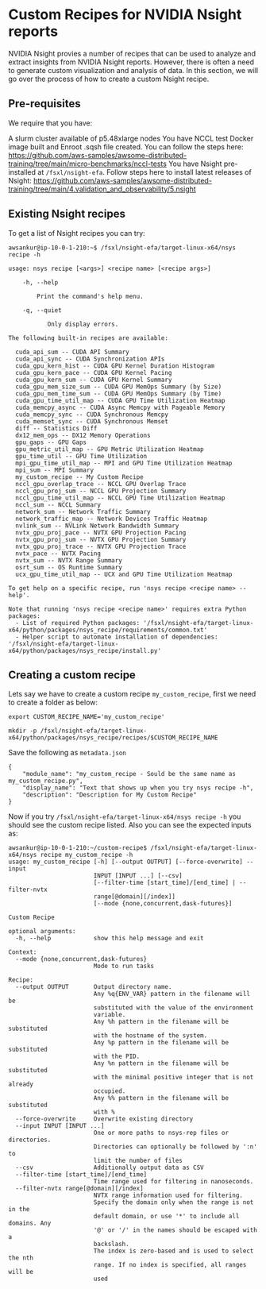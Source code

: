 # Custom Recipes for NVIDIA Nsight reports

NVIDIA Nsight provies a number of recipes that can be used to analyze and extract insights from NVIDIA Nsight reports. However, there is often a need to generate custom visualization and analysis of data. In this section, we will go over the process of how to create a custom Nsight recipe.

## Pre-requisites

We require that you have:

A slurm cluster available of p5.48xlarge nodes
You have NCCL test Docker image built and Enroot .sqsh file created. You can follow the steps here: https://github.com/aws-samples/awsome-distributed-training/tree/main/micro-benchmarks/nccl-tests
You have Nsight pre-installed at `/fsxl/nsight-efa`. Follow steps here to install latest releases of Nsight: https://github.com/aws-samples/awsome-distributed-training/tree/main/4.validation_and_observability/5.nsight

## Existing Nsight recipes

To get a list of Nsight recipes you can try:

```
awsankur@ip-10-0-1-210:~$ /fsxl/nsight-efa/target-linux-x64/nsys recipe -h

usage: nsys recipe [<args>] <recipe name> [<recipe args>]

	-h, --help

	    Print the command's help menu.

	-q, --quiet

           Only display errors.

The following built-in recipes are available:

  cuda_api_sum -- CUDA API Summary
  cuda_api_sync -- CUDA Synchronization APIs
  cuda_gpu_kern_hist -- CUDA GPU Kernel Duration Histogram
  cuda_gpu_kern_pace -- CUDA GPU Kernel Pacing
  cuda_gpu_kern_sum -- CUDA GPU Kernel Summary
  cuda_gpu_mem_size_sum -- CUDA GPU MemOps Summary (by Size)
  cuda_gpu_mem_time_sum -- CUDA GPU MemOps Summary (by Time)
  cuda_gpu_time_util_map -- CUDA GPU Time Utilization Heatmap
  cuda_memcpy_async -- CUDA Async Memcpy with Pageable Memory
  cuda_memcpy_sync -- CUDA Synchronous Memcpy
  cuda_memset_sync -- CUDA Synchronous Memset
  diff -- Statistics Diff
  dx12_mem_ops -- DX12 Memory Operations
  gpu_gaps -- GPU Gaps
  gpu_metric_util_map -- GPU Metric Utilization Heatmap
  gpu_time_util -- GPU Time Utilization
  mpi_gpu_time_util_map -- MPI and GPU Time Utilization Heatmap
  mpi_sum -- MPI Summary
  my_custom_recipe -- My Custom Recipe
  nccl_gpu_overlap_trace -- NCCL GPU Overlap Trace
  nccl_gpu_proj_sum -- NCCL GPU Projection Summary
  nccl_gpu_time_util_map -- NCCL GPU Time Utilization Heatmap
  nccl_sum -- NCCL Summary
  network_sum -- Network Traffic Summary
  network_traffic_map -- Network Devices Traffic Heatmap
  nvlink_sum -- NVLink Network Bandwidth Summary
  nvtx_gpu_proj_pace -- NVTX GPU Projection Pacing
  nvtx_gpu_proj_sum -- NVTX GPU Projection Summary
  nvtx_gpu_proj_trace -- NVTX GPU Projection Trace
  nvtx_pace -- NVTX Pacing
  nvtx_sum -- NVTX Range Summary
  osrt_sum -- OS Runtime Summary
  ucx_gpu_time_util_map -- UCX and GPU Time Utilization Heatmap

To get help on a specific recipe, run 'nsys recipe <recipe name> --help'.

Note that running 'nsys recipe <recipe name>' requires extra Python packages:
  - List of required Python packages: '/fsxl/nsight-efa/target-linux-x64/python/packages/nsys_recipe/requirements/common.txt'
  - Helper script to automate installation of dependencies: '/fsxl/nsight-efa/target-linux-x64/python/packages/nsys_recipe/install.py'

```

## Creating a custom recipe

Lets say we have to create a custom recipe `my_custom_recipe`, first we need to create a folder as below:

```
export CUSTOM_RECIPE_NAME='my_custom_recipe'

mkdir -p /fsxl/nsight-efa/target-linux-x64/python/packages/nsys_recipe/recipes/$CUSTOM_RECIPE_NAME
```

Save the following as `metadata.json`

```
{
    "module_name": "my_custom_recipe - Sould be the same name as my_custom_recipe.py",
    "display_name": "Text that shows up when you try nsys recipe -h",
    "description": "Description for My Custom Recipe"
}
```
Now if you try `/fsxl/nsight-efa/target-linux-x64/nsys recipe -h` you should see the custom recipe listed. Also you can see the expected inputs as:

```
awsankur@ip-10-0-1-210:~/custom-recipe$ /fsxl/nsight-efa/target-linux-x64/nsys recipe my_custom_recipe -h
usage: my_custom_recipe [-h] [--output OUTPUT] [--force-overwrite] --input
                        INPUT [INPUT ...] [--csv]
                        [--filter-time [start_time]/[end_time] | --filter-nvtx
                        range[@domain][/index]]
                        [--mode {none,concurrent,dask-futures}]

Custom Recipe

optional arguments:
  -h, --help            show this help message and exit

Context:
  --mode {none,concurrent,dask-futures}
                        Mode to run tasks

Recipe:
  --output OUTPUT       Output directory name.
                        Any %q{ENV_VAR} pattern in the filename will be
                        substituted with the value of the environment
                        variable.
                        Any %h pattern in the filename will be substituted
                        with the hostname of the system.
                        Any %p pattern in the filename will be substituted
                        with the PID.
                        Any %n pattern in the filename will be substituted
                        with the minimal positive integer that is not already
                        occupied.
                        Any %% pattern in the filename will be substituted
                        with %
  --force-overwrite     Overwrite existing directory
  --input INPUT [INPUT ...]
                        One or more paths to nsys-rep files or directories.
                        Directories can optionally be followed by ':n' to
                        limit the number of files
  --csv                 Additionally output data as CSV
  --filter-time [start_time]/[end_time]
                        Time range used for filtering in nanoseconds.
  --filter-nvtx range[@domain][/index]
                        NVTX range information used for filtering.
                        Specify the domain only when the range is not in the
                        default domain, or use '*' to include all domains. Any
                        '@' or '/' in the names should be escaped with a
                        backslash.
                        The index is zero-based and is used to select the nth
                        range. If no index is specified, all ranges will be
                        used
```



























